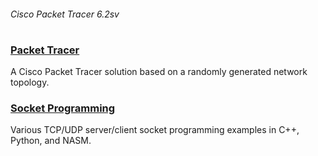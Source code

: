 ###### Cisco Packet Tracer 6.2sv

#

### [Packet Tracer](Packet%20Tracer)
A Cisco Packet Tracer solution based on a randomly generated network topology.

### [Socket Programming](Socket%20Programming)
Various TCP/UDP server/client socket programming examples in C++, Python, and NASM.
